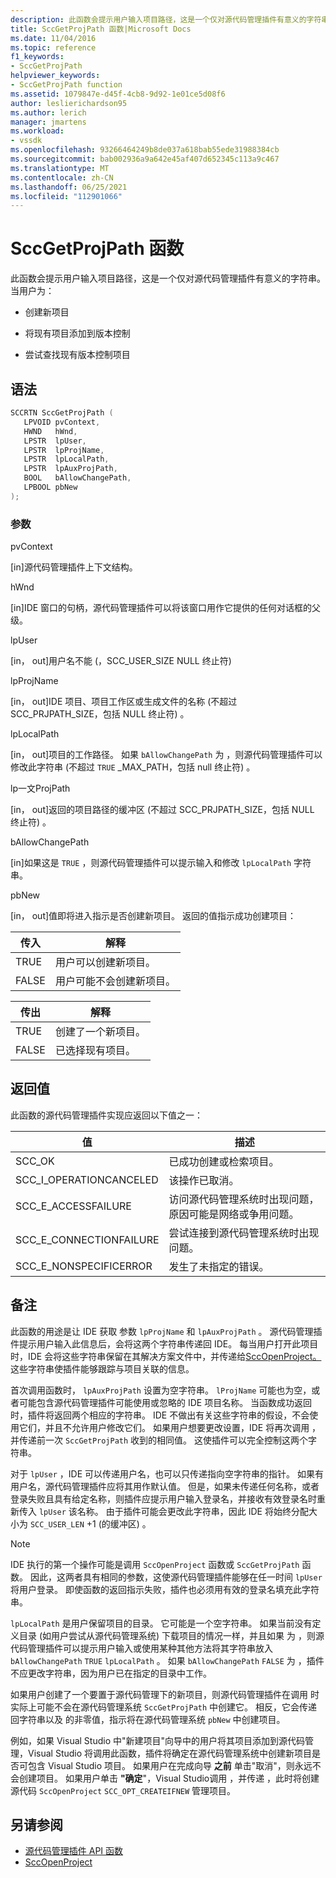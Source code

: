 ```yaml
---
description: 此函数会提示用户输入项目路径，这是一个仅对源代码管理插件有意义的字符串。
title: SccGetProjPath 函数|Microsoft Docs
ms.date: 11/04/2016
ms.topic: reference
f1_keywords:
- SccGetProjPath
helpviewer_keywords:
- SccGetProjPath function
ms.assetid: 1079847e-d45f-4cb8-9d92-1e01ce5d08f6
author: leslierichardson95
ms.author: lerich
manager: jmartens
ms.workload:
- vssdk
ms.openlocfilehash: 93266464249b8de037a618bab55ede31988384cb
ms.sourcegitcommit: bab002936a9a642e45af407d652345c113a9c467
ms.translationtype: MT
ms.contentlocale: zh-CN
ms.lasthandoff: 06/25/2021
ms.locfileid: "112901066"
---
```

# <a name="sccgetprojpath-function"></a>SccGetProjPath 函数
此函数会提示用户输入项目路径，这是一个仅对源代码管理插件有意义的字符串。 当用户为：

- 创建新项目

- 将现有项目添加到版本控制

- 尝试查找现有版本控制项目

## <a name="syntax"></a>语法

```cpp
SCCRTN SccGetProjPath (
   LPVOID pvContext,
   HWND   hWnd,
   LPSTR  lpUser,
   LPSTR  lpProjName,
   LPSTR  lpLocalPath,
   LPSTR  lpAuxProjPath,
   BOOL   bAllowChangePath,
   LPBOOL pbNew
);
```

### <a name="parameters"></a>参数
 pvContext

[in]源代码管理插件上下文结构。

 hWnd

[in]IDE 窗口的句柄，源代码管理插件可以将该窗口用作它提供的任何对话框的父级。

 lpUser

[in， out]用户名不能 (，SCC_USER_SIZE NULL 终止符) 

 lpProjName

[in， out]IDE 项目、项目工作区或生成文件的名称 (不超过SCC_PRJPATH_SIZE，包括 NULL 终止符) 。

 lpLocalPath

[in， out]项目的工作路径。 如果 `bAllowChangePath` 为 ，则源代码管理插件可以修改此字符串 (不超过 `TRUE` _MAX_PATH，包括 null 终止符) 。

 lp一文ProjPath

[in， out]返回的项目路径的缓冲区 (不超过 SCC_PRJPATH_SIZE，包括 NULL 终止符) 。

 bAllowChangePath

[in]如果这是 `TRUE` ，则源代码管理插件可以提示输入和修改 `lpLocalPath` 字符串。

 pbNew

[in， out]值即将进入指示是否创建新项目。 返回的值指示成功创建项目：

|传入|解释|
|--------------|--------------------|
|TRUE|用户可以创建新项目。|
|FALSE|用户可能不会创建新项目。|

|传出|解释|
|--------------|--------------------|
|TRUE|创建了一个新项目。|
|FALSE|已选择现有项目。|

## <a name="return-value"></a>返回值
 此函数的源代码管理插件实现应返回以下值之一：

|值|描述|
|-----------|-----------------|
|SCC_OK|已成功创建或检索项目。|
|SCC_I_OPERATIONCANCELED|该操作已取消。|
|SCC_E_ACCESSFAILURE|访问源代码管理系统时出现问题，原因可能是网络或争用问题。|
|SCC_E_CONNECTIONFAILURE|尝试连接到源代码管理系统时出现问题。|
|SCC_E_NONSPECIFICERROR|发生了未指定的错误。|

## <a name="remarks"></a>备注
 此函数的用途是让 IDE 获取 参数 `lpProjName` 和 `lpAuxProjPath` 。 源代码管理插件提示用户输入此信息后，会将这两个字符串传递回 IDE。 每当用户打开此项目时，IDE 会将这些字符串保留在其解决方案文件中，并传递给[SccOpenProject。](../extensibility/sccopenproject-function.md) 这些字符串使插件能够跟踪与项目关联的信息。

 首次调用函数时， `lpAuxProjPath` 设置为空字符串。 `lProjName` 可能也为空，或者可能包含源代码管理插件可能使用或忽略的 IDE 项目名称。 当函数成功返回时，插件将返回两个相应的字符串。 IDE 不做出有关这些字符串的假设，不会使用它们，并且不允许用户修改它们。 如果用户想要更改设置，IDE 将再次调用 ，并传递前一次 `SccGetProjPath` 收到的相同值。 这使插件可以完全控制这两个字符串。

 对于 `lpUser` ，IDE 可以传递用户名，也可以只传递指向空字符串的指针。 如果有用户名，源代码管理插件应将其用作默认值。 但是，如果未传递任何名称，或者登录失败且具有给定名称，则插件应提示用户输入登录名，并接收有效登录名时重新传入 `lpUser` 该名称。 由于插件可能会更改此字符串，因此 IDE 将始终分配大小为 `SCC_USER_LEN` +1 (的缓冲区) 。

> [!NOTE]
> IDE 执行的第一个操作可能是调用 `SccOpenProject` 函数或 `SccGetProjPath` 函数。 因此，这两者具有相同的参数，这使源代码管理插件能够在任一时间 `lpUser` 将用户登录。 即使函数的返回指示失败，插件也必须用有效的登录名填充此字符串。

 `lpLocalPath` 是用户保留项目的目录。 它可能是一个空字符串。 如果当前没有定义目录 (如用户尝试从源代码管理系统) 下载项目的情况一样，并且如果 为 ，则源代码管理插件可以提示用户输入或使用某种其他方法将其字符串放入 `bAllowChangePath` `TRUE` `lpLocalPath` 。 如果 `bAllowChangePath` `FALSE` 为 ，插件不应更改字符串，因为用户已在指定的目录中工作。

 如果用户创建了一个要置于源代码管理下的新项目，则源代码管理插件在调用 时实际上可能不会在源代码管理系统 `SccGetProjPath` 中创建它。 相反，它会传递回字符串以及 的非零值，指示将在源代码管理系统 `pbNew` 中创建项目。

 例如，如果 Visual Studio 中"新建项目"向导中的用户将其项目添加到源代码管理，Visual Studio 将调用此函数，插件将确定在源代码管理系统中创建新项目是否可包含 Visual Studio 项目。 如果用户在完成向导 **之前** 单击"取消"，则永远不会创建项目。 如果用户单击 **"确定**"，Visual Studio调用 ，并传递 ，此时将创建源代码 `SccOpenProject` `SCC_OPT_CREATEIFNEW` 管理项目。

## <a name="see-also"></a>另请参阅
- [源代码管理插件 API 函数](../extensibility/source-control-plug-in-api-functions.md)
- [SccOpenProject](../extensibility/sccopenproject-function.md)

